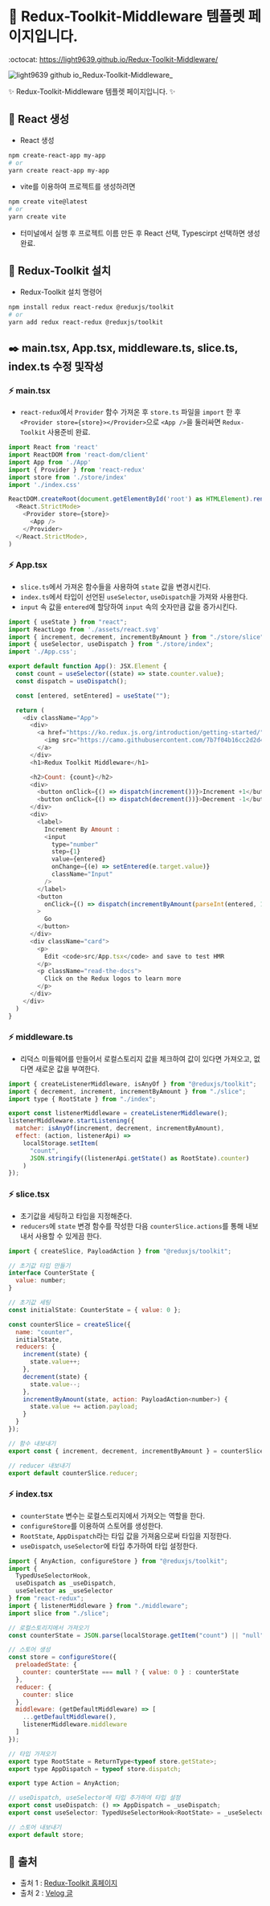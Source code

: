 # 📝 Redux-Toolkit-Middleware 템플렛 페이지입니다.
:octocat: https://light9639.github.io/Redux-Toolkit-Middleware/

![light9639 github io_Redux-Toolkit-Middleware_](https://user-images.githubusercontent.com/95972251/212832435-e5a1adf1-e71c-471b-951e-569ea4380817.png)

:sparkles: Redux-Toolkit-Middleware 템플렛 페이지입니다. :sparkles:
## :tada: React 생성
- React 생성
```bash
npm create-react-app my-app
# or
yarn create react-app my-app
```

- vite를 이용하여 프로젝트를 생성하려면
```bash
npm create vite@latest
# or
yarn create vite
```
- 터미널에서 실행 후 프로젝트 이름 만든 후 React 선택, Typescirpt 선택하면 생성 완료.
## 🚤 Redux-Toolkit 설치
- Redux-Toolkit 설치 명령어
```bash
npm install redux react-redux @reduxjs/toolkit
# or
yarn add redux react-redux @reduxjs/toolkit
```

## ✒️ main.tsx, App.tsx, middleware.ts, slice.ts, index.ts 수정 및작성
### :zap: main.tsx
- `react-redux`에서 `Provider` 함수 가져온 후 `store.ts` 파일을 `import` 한 후 `<Provider store={store}></Provider>`으로 `<App />`을 둘러싸면 `Redux-Toolkit` 사용준비 완료.
```js
import React from 'react'
import ReactDOM from 'react-dom/client'
import App from './App'
import { Provider } from 'react-redux'
import store from './store/index'
import './index.css'

ReactDOM.createRoot(document.getElementById('root') as HTMLElement).render(
  <React.StrictMode>
    <Provider store={store}>
      <App />
    </Provider>
  </React.StrictMode>,
)
```

### :zap: App.tsx
- `slice.ts`에서 가져온 함수들을 사용하여 `state` 값을 변경시킨다.
- `index.ts`에서 타입이 선언된 `useSelector`, `useDispatch`을 가져와 사용한다.
- `input` 속 값을 `entered`에 할당하여 `input` 속의 숫자만큼 값을 증가시킨다.
```js
import { useState } from "react";
import ReactLogo from './assets/react.svg'
import { increment, decrement, incrementByAmount } from "./store/slice";
import { useSelector, useDispatch } from "./store/index";
import './App.css';

export default function App(): JSX.Element {
  const count = useSelector((state) => state.counter.value);
  const dispatch = useDispatch();

  const [entered, setEntered] = useState("");

  return (
    <div className="App">
      <div>
        <a href="https://ko.redux.js.org/introduction/getting-started/" target="_blank">
          <img src="https://camo.githubusercontent.com/7b7f04b16cc2d2d4a32985710e4d640985337a32bbb1e60cdacede2c8a4ae57b/68747470733a2f2f63646e2e776f726c64766563746f726c6f676f2e636f6d2f6c6f676f732f72656475782e737667" className="logo" alt="Redux logo" />
        </a>
      </div>
      <h1>Redux Toolkit Middleware</h1>

      <h2>Count: {count}</h2>
      <div>
        <button onClick={() => dispatch(increment())}>Increment +1</button>
        <button onClick={() => dispatch(decrement())}>Decrement -1</button>
      </div>
      <div>
        <label>
          Increment By Amount :
          <input
            type="number"
            step={1}
            value={entered}
            onChange={(e) => setEntered(e.target.value)}
            className="Input"
          />
        </label>
        <button
          onClick={() => dispatch(incrementByAmount(parseInt(entered, 10)))}
        >
          Go
        </button>
      </div>
      <div className="card">
        <p>
          Edit <code>src/App.tsx</code> and save to test HMR
        </p>
        <p className="read-the-docs">
          Click on the Redux logos to learn more
        </p>
      </div>
    </div>
  )
}
```

### :zap: middleware.ts
- 리덕스 미들웨어를 만들어서 로컬스토리지 값을 체크하여 값이 있다면 가져오고, 없다면 새로운 값을 부여한다.
```js
import { createListenerMiddleware, isAnyOf } from "@reduxjs/toolkit";
import { decrement, increment, incrementByAmount } from "./slice";
import type { RootState } from "./index";

export const listenerMiddleware = createListenerMiddleware();
listenerMiddleware.startListening({
  matcher: isAnyOf(increment, decrement, incrementByAmount),
  effect: (action, listenerApi) =>
    localStorage.setItem(
      "count",
      JSON.stringify((listenerApi.getState() as RootState).counter)
    )
});
```

### :zap: slice.tsx
- 초기값을 세팅하고 타입을 지정해준다.
- `reducers`에 `state` 변경 함수를 작성한 다음 `counterSlice.actions`를 통해 내보내서 사용할 수 있게끔 한다.
```js
import { createSlice, PayloadAction } from "@reduxjs/toolkit";

// 초기값 타입 만들기
interface CounterState {
  value: number;
}

// 초기값 세팅
const initialState: CounterState = { value: 0 };

const counterSlice = createSlice({
  name: "counter",
  initialState,
  reducers: {
    increment(state) {
      state.value++;
    },
    decrement(state) {
      state.value--;
    },
    incrementByAmount(state, action: PayloadAction<number>) {
      state.value += action.payload;
    }
  }
});

// 함수 내보내기
export const { increment, decrement, incrementByAmount } = counterSlice.actions;

// reducer 내보내기
export default counterSlice.reducer;
```

### :zap: index.tsx
- `counterState` 변수는 로컬스토리지에서 가져오는 역할을 한다.
- `configureStore`를 이용하여 스토어를 생성한다.
- `RootState`, `AppDispatch`라는 타입 값을 가져옴으로써 타입을 지정한다.
- `useDispatch`, `useSelector`에 타입 추가하여 타입 설정한다.
```js
import { AnyAction, configureStore } from "@reduxjs/toolkit";
import {
  TypedUseSelectorHook,
  useDispatch as _useDispatch,
  useSelector as _useSelector
} from "react-redux";
import { listenerMiddleware } from "./middleware";
import slice from "./slice";

// 로컬스토리지에서 가져오기
const counterState = JSON.parse(localStorage.getItem("count") || "null");

// 스토어 생성
const store = configureStore({
  preloadedState: {
    counter: counterState === null ? { value: 0 } : counterState
  },
  reducer: {
    counter: slice
  },
  middleware: (getDefaultMiddleware) => [
    ...getDefaultMiddleware(),
    listenerMiddleware.middleware
  ]
});

// 타입 가져오기
export type RootState = ReturnType<typeof store.getState>;
export type AppDispatch = typeof store.dispatch;

export type Action = AnyAction;

// useDispatch, useSelector에 타입 추가하여 타입 설정
export const useDispatch: () => AppDispatch = _useDispatch;
export const useSelector: TypedUseSelectorHook<RootState> = _useSelector;

// 스토어 내보내기
export default store;
```
## 📎 출처
- 출처 1 : <a href="https://redux-toolkit.js.org/usage/usage-with-typescript#createasyncthunk">Redux-Toolkit 홈페이지</a>
- 출처 2 : <a href="https://velog.io/@rkio/Typescript-React-Redux-toolkitft.-axios-%EB%93%B1%EB%93%B1-%ED%99%9C%EC%9A%A9">Velog 글</a>
